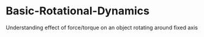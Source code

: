 # Basic-Rotational-Dynamics
Understanding effect of force/torque on an object rotating around fixed axis
